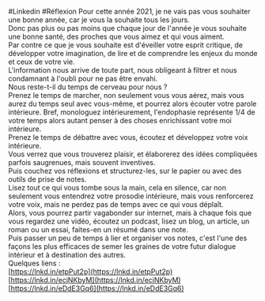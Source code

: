 #Linkedin #Réflexion
Pour cette année 2021, je ne vais pas vous souhaiter une bonne année, car je vous la souhaite tous les jours.  
Donc pas plus ou pas moins que chaque jour de l'année je vous souhaite une bonne santé, des proches que vous aimez et qui vous aiment.  
Par contre ce que je vous souhaite est d'éveiller votre esprit critique, de développer votre imagination, de lire et de comprendre les enjeux du monde et ceux de votre vie.  
L'information nous arrive de toute part, nous obligeant à filtrer et nous condamnant à l'oubli pour ne pas être envahi.  
Nous reste-t-il du temps de cerveau pour nous ?  
Prenez le temps de marcher, non seulement vous vous aérez, mais vous aurez du temps seul avec vous-même, et pourrez alors écouter votre parole intérieure. Bref, monologuez intérieurement, l'endophasie représente 1/4 de votre temps alors autant penser à des choses enrichissant votre moi intérieure.  
Prenez le temps de débattre avec vous, écoutez et développez votre voix intérieure.  
Vous verrez que vous trouverez plaisir, et élaborerez des idées compliquées parfois saugrenues, mais souvent inventives.  
Puis couchez vos réflexions et structurez-les, sur le papier ou avec des outils de prise de notes.  
Lisez tout ce qui vous tombe sous la main, cela en silence, car non seulement vous entendrez votre prosodie intérieure, mais vous renforcerez votre voix, mais ne perdez pas de temps avec ce qui vous déplaît.  
Alors, vous pourrez partir vagabonder sur internet, mais à chaque fois que vous regardez une vidéo, écoutez un podcast, lisez un blog, un article, un roman ou un essai, faites-en un résumé dans une note.  
Puis passer un peu de temps à lier et organiser vos notes, c'est l'une des façons les plus efficaces de semer les graines de votre futur dialogue intérieur et à destination des autres.  
Quelques liens :  
[https://lnkd.in/etpPut2p](https://lnkd.in/etpPut2p)  
[https://lnkd.in/ecjNKbyM](https://lnkd.in/ecjNKbyM)  
[https://lnkd.in/eDdE3Gq6](https://lnkd.in/eDdE3Gq6)
